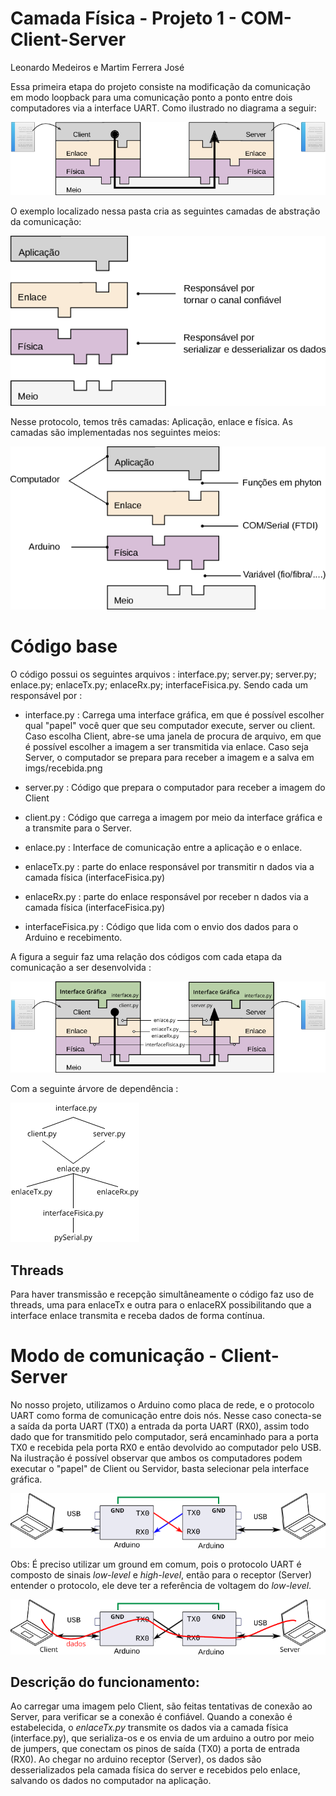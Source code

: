# Camada Física - Projeto 1 - COM-Client-Server
Leonardo Medeiros e Martim Ferrera José

Essa primeira etapa do projeto consiste na modificação da comunicação em modo loopback para uma comunicação ponto a ponto entre dois computadores via a interface UART. Como ilustrado no diagrama a seguir:

![Comunicação entre dois computadores](doc/clientServer.png)

O exemplo localizado nessa pasta cria as seguintes camadas de abstração da comunicação:

![Camadas](doc/pilhaInsper-explicacao.png)

Nesse protocolo, temos três camadas: Aplicação, enlace e física. As camadas são implementadas nos seguintes meios:

![Camadas](doc/pilhaInsper2.png)

# Código base

O código possui os seguintes arquivos : interface.py; server.py; server.py; enlace.py; enlaceTx.py; enlaceRx.py; interfaceFisica.py. Sendo cada um responsável por :

- interface.py : Carrega uma interface gráfica, em que é possível escolher qual "papel" você quer que seu computador execute, server ou client. Caso escolha Client, abre-se uma janela de procura de arquivo, em que é possível escolher a imagem a ser transmitida via enlace. Caso seja Server, o computador se prepara para receber a imagem e a salva em imgs/recebida.png

- server.py : Código que prepara o computador para receber a imagem do Client

- client.py : Código que carrega a imagem por meio da interface gráfica e a transmite para o Server.

- enlace.py : Interface de comunicação entre a aplicação e o enlace.

- enlaceTx.py : parte do enlace responsável por transmitir n dados via a camada física (interfaceFisica.py)

- enlaceRx.py : parte do enlace responsável por receber n dados via a camada física (interfaceFisica.py)

- interfaceFisica.py : Código que lida com o envio dos dados para o Arduino e recebimento.

A figura a seguir faz uma relação dos códigos com cada etapa da comunicação a ser desenvolvida :

![Estrutura](doc/pilhaInsper-python.png)

Com a seguinte árvore de dependência :

![Árvore](doc/python-estrutura.png)

## Threads 

Para haver transmissão e recepção simultâneamente o código faz uso de threads, uma para enlaceTx e outra para o enlaceRX possibilitando que a interface enlace transmita e receba dados de forma contínua.

# Modo de comunicação - Client-Server

No nosso projeto, utilizamos o Arduino como placa de rede, e o protocolo UART como forma de comunicação entre dois nós. Nesse caso conecta-se a saída da porta UART (TX0) a entrada da porta UART (RX0), assim todo dado que for transmitido pelo computador, será encaminhado para a porta TX0 e recebida pela porta RX0 e então devolvido ao computador pelo USB. Na ilustração é possível observar que ambos os computadores podem executar o "papel" de Client ou Servidor, basta selecionar pela interface gráfica.

![LoopBack UART](doc/loopback-diagrama2.png)

Obs: É preciso utilizar um ground em comum, pois o protocolo UART é composto de sinais *low-level* e *high-level*, então para o receptor (Server) entender o protocolo, ele deve ter a referência de voltagem do *low-level*.

![LoopBack UART fluxo de dados](doc/loopback-diagrama3.png)

## Descrição do funcionamento:
Ao carregar uma imagem pelo Client, são feitas tentativas de conexão ao Server, para verificar se a conexão é confiável. Quando a conexão é estabelecida, o *enlaceTx.py* transmite os dados via a camada física (interface.py), que serializa-os e os envia de um arduino a outro por meio de jumpers, que conectam os pinos de saída (TX0) a porta de entrada (RX0). Ao chegar no arduino receptor (Server), os dados são desserializados pela camada física do server e recebidos pelo enlace, salvando os dados no computador na aplicação.
